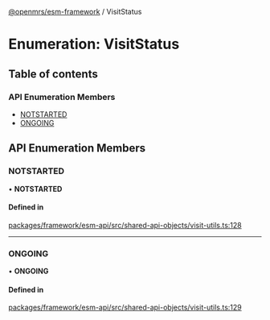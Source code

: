 [@openmrs/esm-framework](../API.md) / VisitStatus

# Enumeration: VisitStatus

## Table of contents

### API Enumeration Members

- [NOTSTARTED](VisitStatus.md#notstarted)
- [ONGOING](VisitStatus.md#ongoing)

## API Enumeration Members

### NOTSTARTED

• **NOTSTARTED**

#### Defined in

[packages/framework/esm-api/src/shared-api-objects/visit-utils.ts:128](https://github.com/openmrs/openmrs-esm-core/blob/main/packages/framework/esm-api/src/shared-api-objects/visit-utils.ts#L128)

___

### ONGOING

• **ONGOING**

#### Defined in

[packages/framework/esm-api/src/shared-api-objects/visit-utils.ts:129](https://github.com/openmrs/openmrs-esm-core/blob/main/packages/framework/esm-api/src/shared-api-objects/visit-utils.ts#L129)
